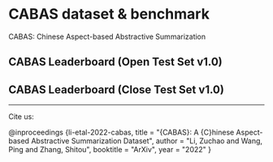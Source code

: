 # CABAS dataset & benchmark

CABAS: Chinese Aspect-based Abstractive Summarization

CABAS Leaderboard (Open Test Set v1.0)
---------------------------------------------------------------------




CABAS Leaderboard (Close Test Set v1.0)
---------------------------------------------------------------------


---------------------------------------------------------------------
Cite us:

   @inproceedings {li-etal-2022-cabas,
      title = "{CABAS}: A {C}hinese Aspect-based Abstractive Summarization Dataset",
      author = "Li, Zuchao  and
         Wang, Ping and
         Zhang, Shitou",
      booktitle = "ArXiv",
      year = "2022"
   }
